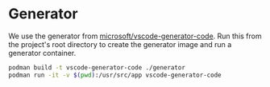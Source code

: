 # Generator

We use the generator from [microsoft/vscode-generator-code](https://github.com/microsoft/vscode-generator-code).
Run this from the project's root directory to create the generator image and run a generator container.

```bash
podman build -t vscode-generator-code ./generator
podman run -it -v $(pwd):/usr/src/app vscode-generator-code
```

